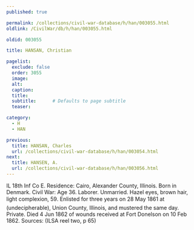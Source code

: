 ```yaml
---
published: true

permalink: /collections/civil-war-database/h/han/003055.html
oldlink: /CivilWar/db/h/han/003055.html

oldid: 003055

title: HANSAN, Christian

pagelist:
  exclude: false
  order: 3055
  image: 
  alt:
  caption:
  title:
  subtitle:      # Defaults to page subtitle
  teaser:

category: 
  - H 
  - HAN

previous:
  title: HANSAN, Charles
  url: /collections/civil-war-database/h/han/003054.html  
next:
  title: HANSEN, A.
  url: /collections/civil-war-database/h/han/003056.html   
---
```

IL 18th Inf Co E. Residence: Cairo, Alexander County, Illinois. Born in Denmark. Civil War: Age 36. Laborer. Unmarried. Hazel eyes, brown hair, light complexion, 5&#146;9&#148;. Enlisted for three years on 28 May 1861 at (undecipherable), Union County, Illinois, and mustered the same day. Private. Died 4 Jun 1862 of wounds received at Fort Donelson on 10 Feb 1862. Sources: (ILSA reel two, p 65)
